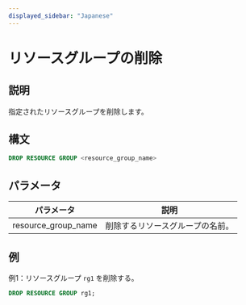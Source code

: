 ```yaml
---
displayed_sidebar: "Japanese"
---
```


# リソースグループの削除

## 説明

指定されたリソースグループを削除します。

## 構文

```SQL
DROP RESOURCE GROUP <resource_group_name>
```

## パラメータ

| **パラメータ**       | **説明**                           |
| ------------------- | ----------------------------------------- |
| resource_group_name | 削除するリソースグループの名前。 |

## 例

例1：リソースグループ `rg1` を削除する。

```SQL
DROP RESOURCE GROUP rg1;
```